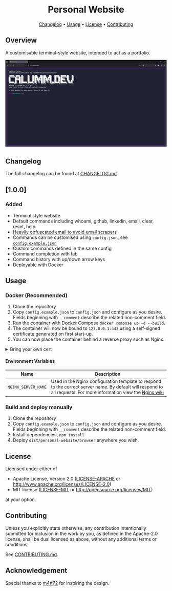 <h1 align="center">
  <br>
  Personal Website
  <br>
</h1>

<h4 align="center"></h4>

<p align="center">
</p>

<p align="center">
  <a href="#changelog">Changelog</a> •
  <a href="#usage">Usage</a> •
  <a href="#license">License</a> •
  <a href="#contributing">Contributing</a>
</p>

## Overview

A customisable terminal-style website, intended to act as a portfolio.

![image](assets/preview.gif)

## Changelog

The full changelog can be found at [CHANGELOG.md](CHANGELOG.md)

## [1.0.0]

### Added

- Terminal style website
- Default commands including whoami, github, linkedin, email, clear, reset, help
- [Heavily obfuscated email to avoid email scrapers](https://github.com/calum4/personal-website/commit/fff810ac851b2622fe8617e3c4942e86ba5f4d46)
- Commands can be customised using `config.json`, see [`config.example.json`](config.example.json)
- Custom commands defined in the same config
- Command completion with tab
- Command history with up/down arrow keys
- Deployable with Docker

## Usage

### Docker (Recommended)

1. Clone the repository
2. Copy `config.example.json` to `config.json` and configure as you desire. Fields beginning with `__comment` describe
   the related non-comment field.
3. Run the container with Docker Compose `docker compose up -d --build`.
4. The container will now be bound to `127.0.0.1:443` using a self-signed certificate generated on first start-up.
5. You can now place the container behind a reverse proxy such as Nginx.

<details>
  <summary>Bring your own cert</summary>

If you wish to use your own certificate instead of using a self-signed, that is possible.

The startup script [`nginx/5-ssl.sh`](nginx/5-ssl.sh) checks for the presence of both:

- `/etc/ssl/personal-website/personal-website.key`
- `/etc/ssl/personal-website/personal-website.crt`

Bind mount your cert and private key to these locations and Nginx will use your cert.

</details>

#### Environment Variables

| Name                | Description                                                                                                                                                                                                           |
| ------------------- | --------------------------------------------------------------------------------------------------------------------------------------------------------------------------------------------------------------------- |
| `NGINX_SERVER_NAME` | Used in the Nginx configuration template to respond to the correct server name. By default will respond to all requests. For more information view the [Nginx wiki](https://nginx.org/en/docs/http/server_names.html) |

### Build and deploy manually

1. Clone the repository
2. Copy `config.example.json` to `config.json` and configure as you desire. Fields beginning with `__comment` describe
   the related non-comment field.
3. Install dependencies, `npm install`
4. Deploy `dist/personal-website/browser` anywhere you wish.

## License

Licensed under either of

- Apache License, Version 2.0
  ([LICENSE-APACHE](LICENSE-APACHE) or http://www.apache.org/licenses/LICENSE-2.0)
- MIT license
  ([LICENSE-MIT](LICENSE-MIT) or http://opensource.org/licenses/MIT)

at your option.

## Contributing

Unless you explicitly state otherwise, any contribution intentionally submitted
for inclusion in the work by you, as defined in the Apache-2.0 license, shall be
dual licensed as above, without any additional terms or conditions.

See [CONTRIBUTING.md](CONTRIBUTING.md).

## Acknowledgement

Special thanks to [m4tt72](https://github.com/m4tt72/terminal) for inspiring the design.
